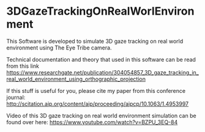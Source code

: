 # 3DGazeTrackingOnRealWorlEnvironment

This Software is developed to simulate 3D gaze tracking on real world environment using The Eye Tribe camera. 

Technical documentation and theory that used in this software can be read from this link
https://www.researchgate.net/publication/304054857_3D_gaze_tracking_in_real_world_environment_using_orthographic_projection

If this stuff is useful for you, please cite my paper from this conference journal: http://scitation.aip.org/content/aip/proceeding/aipcp/10.1063/1.4953997

Video of this 3D gaze tracking on real world environment simulation can be found over here:
https://www.youtube.com/watch?v=BZPU_3EQ-84
